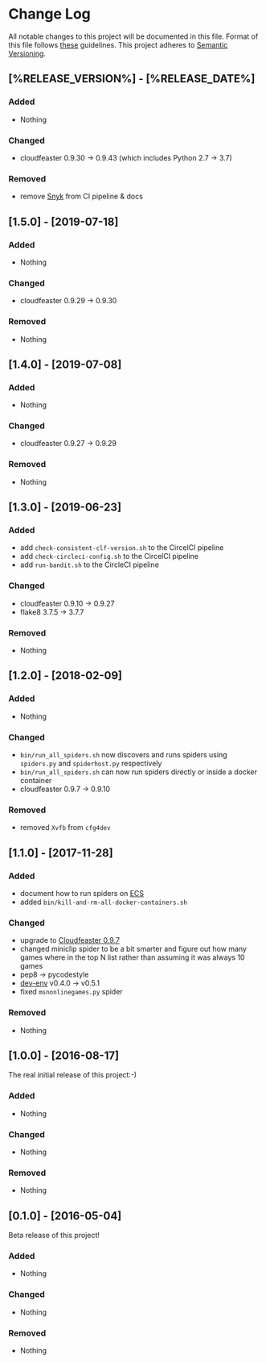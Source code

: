 # Change Log

All notable changes to this project will be documented in this file.
Format of this file follows [these](http://keepachangelog.com/) guidelines.
This project adheres to [Semantic Versioning](http://semver.org/).

## [%RELEASE_VERSION%] - [%RELEASE_DATE%]

### Added

* Nothing

### Changed

* cloudfeaster 0.9.30 -> 0.9.43 (which includes Python 2.7 -> 3.7)

### Removed

* remove [Snyk](https://snyk.io/) from CI pipeline & docs

## [1.5.0] - [2019-07-18]

### Added

* Nothing

### Changed

* cloudfeaster 0.9.29 -> 0.9.30

### Removed

* Nothing

## [1.4.0] - [2019-07-08]

### Added

* Nothing

### Changed

* cloudfeaster 0.9.27 -> 0.9.29

### Removed

* Nothing

## [1.3.0] - [2019-06-23]

### Added

* add ```check-consistent-clf-version.sh``` to the CircelCI pipeline
* add ```check-circleci-config.sh``` to the CircelCI pipeline
* add ```run-bandit.sh``` to the CircleCI pipeline

### Changed

* cloudfeaster 0.9.10 -> 0.9.27
* flake8 3.7.5 -> 3.7.7

### Removed

* Nothing

## [1.2.0] - [2018-02-09]

### Added

* Nothing

### Changed

* ```bin/run_all_spiders.sh``` now discovers and runs spiders
  using ```spiders.py``` and ```spiderhost.py``` respectively
* ```bin/run_all_spiders.sh``` can now run spiders directly
  or inside a docker container
* cloudfeaster 0.9.7 -> 0.9.10

### Removed

* removed ```Xvfb``` from ```cfg4dev```

## [1.1.0] - [2017-11-28]

### Added

* document how to run spiders on [ECS](https://github.com/simonsdave/ecs)
* added ```bin/kill-and-rm-all-docker-containers.sh```

### Changed

* upgrade to [Cloudfeaster 0.9.7](https://github.com/simonsdave/cloudfeaster/releases/tag/v0.9.7)
* changed miniclip spider to be a bit smarter and figure out how many
  games where in the top N list rather than assuming it was always 10 games
* pep8 -> pycodestyle
* [dev-env](https://github.com/simonsdave/dev-env) v0.4.0 -> v0.5.1
* fixed ```msnonlinegames.py``` spider

### Removed

* Nothing

## [1.0.0] - [2016-08-17]

The real initial release of this project:-)

### Added

* Nothing

### Changed

* Nothing

### Removed

* Nothing

## [0.1.0] - [2016-05-04]

Beta release of this project!

### Added

* Nothing

### Changed

* Nothing

### Removed

* Nothing
